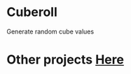 # Cuberoll

Generate random cube values

# Other projects [Here](https://github.com/Melbinex/home-works/)